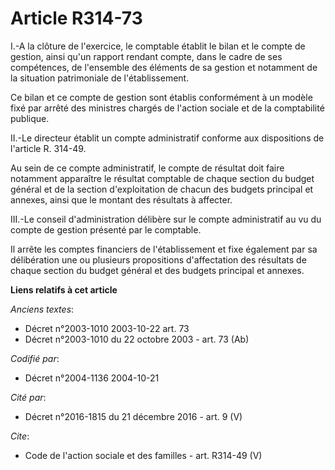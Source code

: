 # Article R314-73

I.-A la clôture de l'exercice, le comptable établit le bilan et le compte de gestion, ainsi qu'un rapport rendant compte,
dans le cadre de ses compétences, de l'ensemble des éléments de sa gestion et notamment de la situation patrimoniale de
l'établissement. 

Ce bilan et ce compte de gestion sont établis conformément à un modèle fixé par arrêté des ministres chargés de l'action
sociale et de la comptabilité publique. 

II.-Le directeur établit un compte administratif conforme aux dispositions de l'article R. 314-49. 

Au sein de ce compte administratif, le compte de résultat doit faire notamment apparaître le résultat comptable de chaque
section du budget général et de la section d'exploitation de chacun des budgets principal et annexes, ainsi que le montant
des résultats à affecter. 

III.-Le conseil d'administration délibère sur le compte administratif au vu du compte de gestion présenté par le comptable. 

Il arrête les comptes financiers de l'établissement et fixe également par sa délibération une ou plusieurs propositions
d'affectation des résultats de chaque section du budget général et des budgets principal et annexes.

**Liens relatifs à cet article**

_Anciens textes_:

  - Décret n°2003-1010 2003-10-22 art. 73
  - Décret n°2003-1010 du 22 octobre 2003 - art. 73 (Ab)

_Codifié par_:

  - Décret n°2004-1136 2004-10-21

_Cité par_:

  - Décret n°2016-1815 du 21 décembre 2016 - art. 9 (V)

_Cite_:

  - Code de l'action sociale et des familles - art. R314-49 (V)
